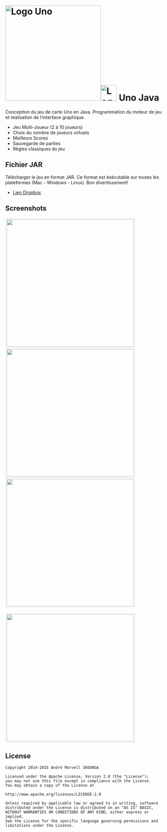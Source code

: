 <img src="https://s-media-cache-ak0.pinimg.com/736x/f1/6f/7c/f16f7c9a71be84d31f7b3b79c73b6dad.jpg" alt="Logo Uno" width="300px"/><img src="http://img4.wikia.nocookie.net/__cb20070303224958/desencyclopedie/images/e/e3/Java-logo-thumb.png" alt="Logo Foodsquare" width="50px"/>
Uno Java
========================
Conception du jeu de carte Uno en Java. Programmation du moteur de jeu et réalisation de l’interface graphique.

* Jeu Multi-Joueur (2 à 10 joueurs)
* Choix du nombre de joueurs virtuels
* Meilleurs Scores
* Sauvegarde de parties
* Règles classiques du jeu

## Fichier JAR

Télécharger le jeu en format JAR. Ce format est éxécutable sur toutes les plateformes (Mac - Windows - Linux). Bon divertissement!
* [Lien Dropbox](https://www.dropbox.com/s/tbt2643g93sjoh1/JeuDeUno.jar?dl=0)

## Screenshots

<img src="https://s-media-cache-ak0.pinimg.com/736x/52/dd/e6/52dde614f8d8c42dc36133a0c1a8b93a.jpg" height="400px" style="border : solid whitesmoke 4px">&nbsp;&nbsp;&nbsp;
<img src="https://s-media-cache-ak0.pinimg.com/736x/c5/2b/2d/c52b2d1b808cdde64cda067b3d77e29c.jpg" height="400px" style="border : solid whitesmoke 4px">&nbsp;&nbsp;&nbsp;
<img src="https://s-media-cache-ak0.pinimg.com/736x/87/88/98/878898f02986c43dfe666e7f263cdf14.jpg" height="400px" style="border : solid whitesmoke 4px">&nbsp;&nbsp;&nbsp;<br><br>
<img src="https://s-media-cache-ak0.pinimg.com/736x/39/8f/ad/398fadb245f8586eb72bc63cbb9f70ce.jpg" height="400px" style="border : solid whitesmoke 4px">&nbsp;&nbsp;&nbsp;

## License

    Copyright 2014-2015 André Marvell IKOUNGA
    
    Licensed under the Apache License, Version 2.0 (the "License");
    you may not use this file except in compliance with the License.
    You may obtain a copy of the License at
    
    http://www.apache.org/licenses/LICENSE-2.0
    
    Unless required by applicable law or agreed to in writing, software
    distributed under the License is distributed on an "AS IS" BASIS,
    WITHOUT WARRANTIES OR CONDITIONS OF ANY KIND, either express or implied.
    See the License for the specific language governing permissions and
    limitations under the License.


